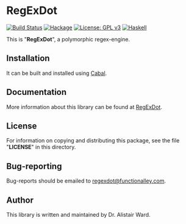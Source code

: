 # **RegExDot**

[![Build Status](https://travis-ci.org/functionalley/RegExDot.svg?branch=master)](https://travis-ci.org/functionalley/RegExDot)
[![Hackage](https://img.shields.io/hackage/v/regexdot.svg)](https://hackage.haskell.org/package/regexdot)
[![License: GPL v3](https://img.shields.io/badge/License-GPL%20v3-blue.svg)](https://www.gnu.org/licenses/gpl-3.0)
[![Haskell](https://b.repl.ca/v1/language-haskell-yellow.png)](https://haskell.org)

This is "**RegExDot**", a polymorphic regex-engine.

## Installation

It can be built and installed using [Cabal](https://www.haskell.org/cabal/users-guide/installing-packages.html).

## Documentation

More information about this library can be found at [RegExDot](https://functionalley.com/RegExDot/regExDot.html).

## License

For information on copying and distributing this package, see the file "**LICENSE**" in this directory.

## Bug-reporting

Bug-reports should be emailed to <regexdot@functionalley.com>.

## Author

This library is written and maintained by Dr. Alistair Ward.

